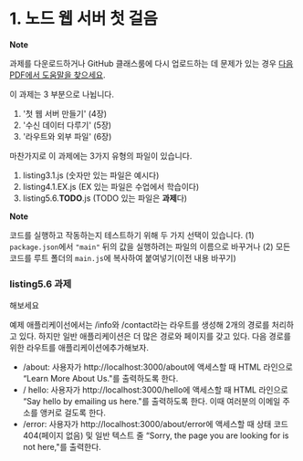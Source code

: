 # 1. 노드 웹 서버 첫 걸음

**Note**

과제를 다운로드하거나 GitHub 클래스룸에 다시 업로드하는 데 문제가 있는 경우 [다음 PDF에서 도움말을 찾으세요](https://github.com/ut-nodejs/ut-nodejs.github.io/raw/master/slides/_3.%20%EA%B3%BC%EC%A0%9C%20%EB%AC%B8%EC%A0%9C%EC%99%80%20%ED%95%B4%EA%B2%B0.pdf).

이 과제는 3 부분으로 나뉩니다.

1. '첫 웹 서버 만들기' (4장)
2. '수신 데이터 다루기' (5장)
3. '라우트와 외부 파일' (6장)

마찬가지로 이 과제에는 3가지 유형의 파일이 있습니다.

1. listing3.1.js (숫자만 있는 파일은 예시다)
2. listing4.1.EX.js (EX 있는 파일은 수업에서 학습이다)
3. listing5.6.**TODO**.js (TODO 있는 파일은 **과제**다)

**Note**

코드를 실행하고 작동하는지 테스트하기 위해 두 가지 선택이 있습니다. (1) `package.json`에서 `"main"` 뒤의 값을 실행하려는 파일의 이름으로 바꾸거나 (2) 모든 코드를 루트 폴더의 `main.js`에 복사하여 붙여넣기(이전 내용 바꾸기)

### listing5.6 과제

해보세요

예제 애플리케이선에서는 /info와 /contact라는 라우트를 생성해 2개의 경로를 처리하고 있다. 하지만 일반 애플리케이션은 더 많은 경로와 페이지를 갖고 있다. 다음 경로를 위한 라우트를 애플리케이션에추가해보자.

- /about: 사용자가 http://localhost:3000/about에 액세스할 때 HTML 라인으로 “Learn More About Us."를 출력하도록 한다.
- / hello: 사용자가 http://localhost:3000/hello에 액세스할 때 HTML 라인으로 “Say hello by emailing us here."를 출력하도록 한다. 이때 여러분의 이메일 주소를 앵커로 걸도록 한다.
- /error: 사용자가 http://localhost:3000/about/error에 액세스할 때 상태 코드 404(페이지 없음) 및 일반 텍스트 줄 “Sorry, the page you are looking for is not here,"를 출력한다.
